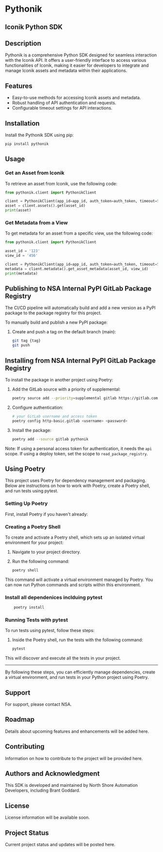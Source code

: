 # Pythonik

## Iconik Python SDK

## Description

Pythonik is a comprehensive Python SDK designed for seamless interaction with the Iconik API. It offers a user-friendly interface to access various functionalities of Iconik, making it easier for developers to integrate and manage Iconik assets and metadata within their applications.

## Features

- Easy-to-use methods for accessing Iconik assets and metadata.
- Robust handling of API authentication and requests.
- Configurable timeout settings for API interactions.

## Installation

Install the Pythonik SDK using pip:

```bash
pip install pythonik
```

## Usage

### Get an Asset from Iconik

To retrieve an asset from Iconik, use the following code:

```python
from pythonik.client import PythonikClient

client = PythonikClient(app_id=app_id, auth_token=auth_token, timeout=5)
asset = client.assets().get(asset_id)
print(asset)
```

### Get Metadata from a View

To get metadata for an asset from a specific view, use the following code:

```python
from pythonik.client import PythonikClient

asset_id = '123'
view_id = '456'

client = PythonikClient(app_id=app_id, auth_token=auth_token, timeout=5)
metadata = client.metadata().get_asset_metadata(asset_id, view_id)
print(metadata)
```

## Publishing to NSA Internal PyPI GitLab Package Registry

The CI/CD pipeline will automatically build and add a new version as a PyPI package to the package registry for this project.

To manually build and publish a new PyPI package:

1. Create and push a tag on the default branch (main):
   ```bash
   git tag {tag}
   git push
   ```

## Installing from NSA Internal PyPI GitLab Package Registry

To install the package in another project using Poetry:

1. Add the GitLab source with a priority of supplemental:

   ```bash
   poetry source add --priority=supplemental gitlab https://gitlab.com/api/v4/projects/51363622/packages/pypi/simple
   ```

2. Configure authentication:

   ```bash
   # your GitLab username and access token
   poetry config http-basic.gitlab <username> <password>
   ```

3. Install the package:
   ```bash
   poetry add --source gitlab pythonik
   ```

Note: If using a personal access token for authentication, it needs the `api` scope. If using a deploy token, set the scope to `read_package_registry`.

## Using Poetry

This project uses Poetry for dependency management and packaging. Below are instructions on how to work with Poetry, create a Poetry shell, and run tests using pytest.

### Setting Up Poetry

First, install Poetry if you haven't already:

### Creating a Poetry Shell

To create and activate a Poetry shell, which sets up an isolated virtual environment for your project:

1. Navigate to your project directory.
2. Run the following command:

   ```sh
   poetry shell
   ```

This command will activate a virtual environment managed by Poetry. You can now run Python commands and scripts within this environment.

### Install all dependenices inclduing pytest

```sh
    poetry install
```

### Running Tests with pytest

To run tests using pytest, follow these steps:

1. Inside the Poetry shell, run the tests with the following command:

   ```sh
   pytest
   ```

This will discover and execute all the tests in your project.

---

By following these steps, you can efficiently manage dependencies, create a virtual environment, and run tests in your Python project using Poetry.

## Support

For support, please contact NSA.

## Roadmap

Details about upcoming features and enhancements will be added here.

## Contributing

Information on how to contribute to the project will be provided here.

## Authors and Acknowledgment

This SDK is developed and maintained by North Shore Automation Developers, including Brant Goddard.

## License

License information will be available soon.

## Project Status

Current project status and updates will be posted here.
